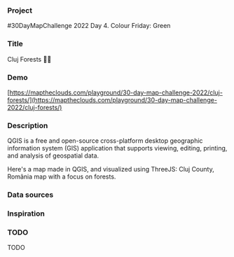 ### Project

#30DayMapChallenge 2022 Day 4. Colour Friday: Green

### Title

Cluj Forests 🌳🌲

### Demo

[https://maptheclouds.com/playground/30-day-map-challenge-2022/cluj-forests/](https://maptheclouds.com/playground/30-day-map-challenge-2022/cluj-forests/)

### Description

QGIS is a free and open-source cross-platform desktop geographic information system (GIS) application that supports viewing, editing, printing, and analysis of geospatial data.

Here's a map made in QGIS, and visualized using ThreeJS: Cluj County, România map with a focus on forests.

### Data sources

### Inspiration

### TODO

TODO
